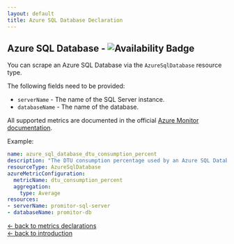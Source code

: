 ```yaml
---
layout: default
title: Azure SQL Database Declaration
---
```


## Azure SQL Database - ![Availability Badge](https://img.shields.io/badge/Available%20Starting-v1.0.0-green.svg)

You can scrape an Azure SQL Database via the `AzureSqlDatabase` resource type.

The following fields need to be provided:

- `serverName` - The name of the SQL Server instance.
- `databaseName` - The name of the database.

All supported metrics are documented in the official [Azure Monitor documentation](https://docs.microsoft.com/en-us/azure/azure-monitor/platform/metrics-supported#microsoftsqlserversdatabases).

Example:

```yaml
name: azure_sql_database_dtu_consumption_percent
description: "The DTU consumption percentage used by an Azure SQL Database."
resourceType: AzureSqlDatabase
azureMetricConfiguration:
  metricName: dtu_consumption_percent
  aggregation:
    type: Average
resources:
- serverName: promitor-sql-server
- databaseName: promitor-db
```

<!-- markdownlint-disable MD033 -->
[&larr; back to metrics declarations](/configuration/v1.x/metrics)<br />
[&larr; back to introduction](/)
<!-- markdownlint-enable -->
